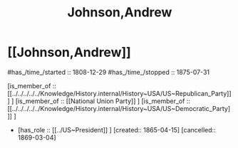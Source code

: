 ﻿---
aliases:
- Johnson,Andrew
- "Andrew Johnson"
- 
confidential: private
cssclasses: "private note"
draft: true
expiryDate: 
has_id_wikidata: Q8612
has_Template: '[[Extract~Note~Template]]'
isDeleted: false
isReadOnly: false
keywords: Johnson,Andrew
lang: en
layout: 
license: (c)copyrighted
linkTitle: Johnson,Andrew
publish: false
publishDate: 
tags:
- 
title: Johnson,Andrew
type: private_note
---

# [[Johnson,Andrew]] 

#has_/time_/started :: 1808-12-29
#has_/time_/stopped  :: 1875-07-31

[is_member_of ::[[../../../../../Knowledge/History.internal/History~USA/US~Republican_Party]]] ] 
[is_member_of :: [[National Union Party]] ] 
[is_member_of ::[[../../../../../Knowledge/History.internal/History~USA/US~Democratic_Party]]] ] 

-   [has_role :: [[../US~President]] ] [created:: 1865-04-15]  [cancelled:: 1869-03-04]  


